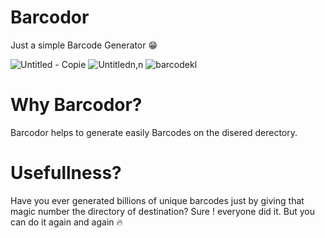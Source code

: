 # Barcodor 

Just a simple Barcode Generator 😁

![Untitled - Copie](https://user-images.githubusercontent.com/40875400/114254454-f210c580-999e-11eb-8e8c-66b685dfd077.png)
![Untitledn,n](https://user-images.githubusercontent.com/40875400/114254826-59c81000-99a1-11eb-803e-4acdb5330eb0.png)
![barcodekl](https://user-images.githubusercontent.com/40875400/114254904-b5929900-99a1-11eb-8768-285ddaf9682b.png)

# Why Barcodor?
Barcodor helps to generate easily Barcodes on the disered derectory.

# Usefullness?
Have you ever generated billions of unique barcodes just by giving that magic number the directory of destination? 
Sure ! everyone did it.
But you can do it again and again :fire:  
